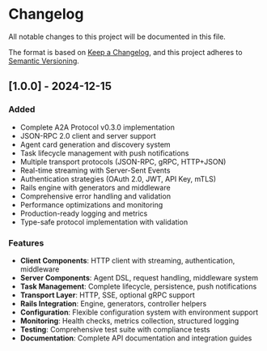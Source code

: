 # Changelog

All notable changes to this project will be documented in this file.

The format is based on [Keep a Changelog](https://keepachangelog.com/en/1.0.0/),
and this project adheres to [Semantic Versioning](https://semver.org/spec/v2.0.0.html).

## [1.0.0] - 2024-12-15

### Added
- Complete A2A Protocol v0.3.0 implementation
- JSON-RPC 2.0 client and server support
- Agent card generation and discovery system
- Task lifecycle management with push notifications
- Multiple transport protocols (JSON-RPC, gRPC, HTTP+JSON)
- Real-time streaming with Server-Sent Events
- Authentication strategies (OAuth 2.0, JWT, API Key, mTLS)
- Rails engine with generators and middleware
- Comprehensive error handling and validation
- Performance optimizations and monitoring
- Production-ready logging and metrics
- Type-safe protocol implementation with validation

### Features
- **Client Components**: HTTP client with streaming, authentication, middleware
- **Server Components**: Agent DSL, request handling, middleware system
- **Task Management**: Complete lifecycle, persistence, push notifications
- **Transport Layer**: HTTP, SSE, optional gRPC support
- **Rails Integration**: Engine, generators, controller helpers
- **Configuration**: Flexible configuration system with environment support
- **Monitoring**: Health checks, metrics collection, structured logging
- **Testing**: Comprehensive test suite with compliance tests
- **Documentation**: Complete API documentation and integration guides